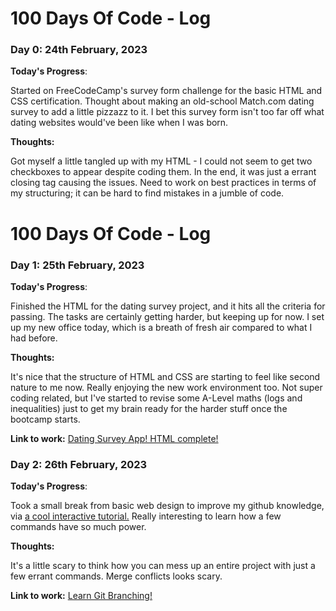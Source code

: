 # 100 Days Of Code - Log

### Day 0: 24th February, 2023

**Today's Progress**: 

Started on FreeCodeCamp's survey form challenge for the basic HTML and CSS certification. Thought about making an old-school Match.com dating survey to add a little pizzazz to it. I bet this survey form isn't too far off what dating websites would've been like when I was born.

**Thoughts:** 

Got myself a little tangled up with my HTML - I could not seem to get two checkboxes to appear despite coding them. In the end, it was just a errant closing tag causing the issues. Need to work on best practices in terms of my structuring; it can be hard to find mistakes in a jumble of code.

# 100 Days Of Code - Log

### Day 1: 25th February, 2023

**Today's Progress**: 

Finished the HTML for the dating survey project, and it hits all the criteria for passing. The tasks are certainly getting harder, but keeping up for now. I set up my new office today, which is a breath of fresh air compared to what I had before.

**Thoughts:** 

It's nice that the structure of HTML and CSS are starting to feel like second nature to me now. Really enjoying the new work environment too. Not super coding related, but I've started to revise some A-Level maths (logs and inequalities) just to get my brain ready for the harder stuff once the bootcamp starts.

**Link to work:** 
[Dating Survey App! HTML complete!](https://github.com/leep1000/Dating_Survey_Form)

### Day 2: 26th February, 2023

**Today's Progress**: 

Took a small break from basic web design to improve my github knowledge, via [a cool interactive tutorial.](https://learngitbranching.js.org/) Really interesting to learn how a few commands have so much power.

**Thoughts:** 

It's a little scary to think how you can mess up an entire project with just a few errant commands. Merge conflicts looks scary.

**Link to work:** 
[Learn Git Branching!](https://learngitbranching.js.org/)
